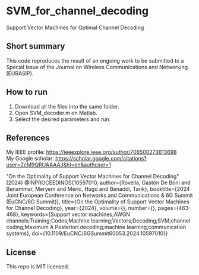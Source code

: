 # SVM_for_channel_decoding
Support Vector Machines for Optimal Channel Decoding

## Short summary
This code reproduces the result of an ongoing work to be submitted to a Special Issue of the Journal on Wireless Communications and Networking (EURASIP). <br />

## How to run
1) Download all the files into the same folder.
2) Open SVM_decoder.m on Matlab.
3) Select the desired parameters and run.

## References
My IEEE profile: https://ieeexplore.ieee.org/author/706500273613698 <br />
My Google scholar: https://scholar.google.com/citations?user=ZcM9QRUAAAAJ&hl=en&authuser=1

"On the Optimality of Support Vector Machines for Channel Decoding" (2024)
@INPROCEEDINGS{10597010,
  author={Rovella, Gastón De Boni and Benammar, Meryem and Méric, Hugo and Benaddi, Tarik},
  booktitle={2024 Joint European Conference on Networks and Communications & 6G Summit (EuCNC/6G Summit)}, 
  title={On the Optimality of Support Vector Machines for Channel Decoding}, 
  year={2024},
  volume={},
  number={},
  pages={463-468},
  keywords={Support vector machines;AWGN channels;Training;Codes;Machine learning;Vectors;Decoding;SVM;channel coding;Maximum A Posteriori decoding;machine learning;communication systems},
  doi={10.1109/EuCNC/6GSummit60053.2024.10597010}}

## License
This repo is MIT licensed.
